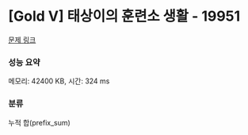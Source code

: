 # [Gold V] 태상이의 훈련소 생활 - 19951 

[문제 링크](https://www.acmicpc.net/problem/19951) 

### 성능 요약

메모리: 42400 KB, 시간: 324 ms

### 분류

누적 합(prefix_sum)

